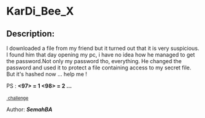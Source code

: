 
# KarDi_Bee_X
## Description:
I downloaded a file from my friend but it turned out that it is very suspicious.
I found him that day opening my pc, i have no idea how he managed to get the password.Not only my password tho, everything.
He changed the password and used it to protect a file containing access to my secret file. But it's hashed now ... help me !

PS : **<97> = 1 <98> = 2 ...**  
<div class="row challenge-files text-center pb-3">
    <div class="col-md-4 col-sm-4 col-xs-12 file-button-wrapper d-block"><a class="btn btn-info btn-file mb-1 d-inline-block px-2 w-100 text-truncate" href="https://drive.google.com/file/d/1ppAvhaxKijEm1JGtZ_3v_SB3Bz0ZpH1G/view?usp=sharing/" target="_BLANK"><i class="fas fa-download"></i>&nbsp;<small>challenge</small></a>
    </div>
</div>

Author: **_SemahBA_**

